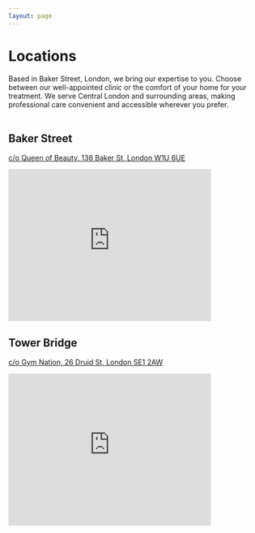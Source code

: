 ```yaml
---
layout: page
---
```

# Locations
Based in Baker Street, London, we bring our expertise to you. Choose between our well-appointed clinic or the comfort of your home for your treatment. We serve Central London and surrounding areas, making professional care convenient and accessible wherever you prefer.
<br/><br/>

## Baker Street
[c/o Queen of Beauty, 136 Baker St, London W1U 6UE](https://maps.app.goo.gl/UWyyLVqewxnCu16v6)
<iframe src="https://www.google.com/maps/embed?pb=!1m18!1m12!1m3!1d9930.113085539127!2d-0.1674397942237294!3d51.52186989081676!2m3!1f0!2f0!3f0!3m2!1i1024!2i768!4f13.1!3m3!1m2!1s0x48761b1a4e0af533%3A0xda9f3c8ab58ee71!2sHealth%20And%20Beauty%20Lab%20-%20Baker%20Street!5e0!3m2!1sen!2suk!4v1730830833967!5m2!1sen!2suk" width="400" height="300" style="border:0;" allowfullscreen="" loading="lazy" referrerpolicy="no-referrer-when-downgrade"></iframe>
<br/>
  
## Tower Bridge
[c/o Gym Nation, 26 Druid St, London SE1 2AW](https://maps.app.goo.gl/CtdjBe14GjbcNHcG9)
<iframe src="https://www.google.com/maps/embed?pb=!1m18!1m12!1m3!1d3615.350414226515!2d-0.08445841430019749!3d51.501072398043995!2m3!1f0!2f0!3f0!3m2!1i1024!2i768!4f13.1!3m3!1m2!1s0x487603df98ef7913%3A0x17c70feff65fb23c!2sHealth%20And%20Beauty%20Lab%20-%20London%20Bridge!5e0!3m2!1sen!2suk!4v1730830887982!5m2!1sen!2suk" width="400" height="300" style="border:0;" allowfullscreen="" loading="lazy" referrerpolicy="no-referrer-when-downgrade"></iframe>
<br/>
